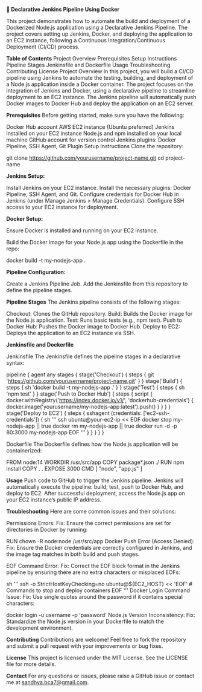 **🚀 Declarative Jenkins Pipeline Using Docker**

This project demonstrates how to automate the build and deployment of a Dockerized Node.js application using a Declarative Jenkins Pipeline. The project covers setting up Jenkins, Docker, and deploying the application to an EC2 instance, following a Continuous Integration/Continuous Deployment (CI/CD) process.

**Table of Contents**
Project Overview
Prerequisites
Setup Instructions
Pipeline Stages
Jenkinsfile and Dockerfile
Usage
Troubleshooting
Contributing
License
Project Overview
In this project, you will build a CI/CD pipeline using Jenkins to automate the testing, building, and deployment of a Node.js application inside a Docker container. The project focuses on the integration of Jenkins and Docker, using a declarative pipeline to streamline deployment to an EC2 instance. The Jenkins pipeline will automatically push Docker images to Docker Hub and deploy the application on an EC2 server.

**Prerequisites**
Before getting started, make sure you have the following:

Docker Hub account
AWS EC2 instance (Ubuntu preferred)
Jenkins installed on your EC2 instance
Node.js and npm installed on your local machine
GitHub account for version control
Jenkins plugins: Docker Pipeline, SSH Agent, Git Plugin
Setup Instructions
Clone the repository:


git clone https://github.com/yourusername/project-name.git
cd project-name

**Jenkins Setup:**

Install Jenkins on your EC2 instance.
Install the necessary plugins: Docker Pipeline, SSH Agent, and Git.
Configure credentials for Docker Hub in Jenkins (under Manage Jenkins > Manage Credentials).
Configure SSH access to your EC2 instance for deployment.

**Docker Setup:**

Ensure Docker is installed and running on your EC2 instance.

Build the Docker image for your Node.js app using the Dockerfile in the repo:

docker build -t my-nodejs-app .

**Pipeline Configuration:**

Create a Jenkins Pipeline Job.
Add the Jenkinsfile from this repository to define the pipeline stages.

**Pipeline Stages**
The Jenkins pipeline consists of the following stages:

Checkout: Clones the GitHub repository.
Build: Builds the Docker image for the Node.js application.
Test: Runs basic tests (e.g., npm test).
Push to Docker Hub: Pushes the Docker image to Docker Hub.
Deploy to EC2: Deploys the application to an EC2 instance via SSH.

**Jenkinsfile and Dockerfile**

Jenkinsfile
The Jenkinsfile defines the pipeline stages in a declarative syntax:

pipeline {
    agent any
    stages {
        stage('Checkout') {
            steps {
                git 'https://github.com/yourusername/project-name.git'
            }
        }
        stage('Build') {
            steps {
                sh 'docker build -t my-nodejs-app .'
            }
        }
        stage('Test') {
            steps {
                sh 'npm test'
            }
        }
        stage('Push to Docker Hub') {
            steps {
                script {
                    docker.withRegistry('https://index.docker.io/v1/', 'dockerhub-credentials') {
                        docker.image('yourusername/my-nodejs-app:latest').push()
                    }
                }
            }
        }
        stage('Deploy to EC2') {
            steps {
                sshagent (credentials: ['ec2-ssh-credentials']) {
                    sh '''
                    ssh ubuntu@your-ec2-ip << EOF
                        docker stop my-nodejs-app || true
                        docker rm my-nodejs-app || true
                        docker run -d -p 80:3000 my-nodejs-app
                    EOF
                    '''
                }
            }
        }
    }
}

Dockerfile
The Dockerfile defines how the Node.js application will be containerized:

FROM node:14
WORKDIR /usr/src/app
COPY package*.json ./
RUN npm install
COPY . .
EXPOSE 3000
CMD [ "node", "app.js" ]

**Usage**
Push code to GitHub to trigger the Jenkins pipeline.
Jenkins will automatically execute the pipeline: build, test, push to Docker Hub, and deploy to EC2.
After successful deployment, access the Node.js app on your EC2 instance’s public IP address.

**Troubleshooting**
Here are some common issues and their solutions:

Permissions Errors: Fix: Ensure the correct permissions are set for directories in Docker by running:

RUN chown -R node:node /usr/src/app
Docker Push Error (Access Denied): Fix: Ensure the Docker credentials are correctly configured in Jenkins, and the image tag matches in both build and push stages.

EOF Command Error: Fix: Correct the EOF block format in the Jenkins pipeline by ensuring there are no extra characters or misplaced EOFs:

sh '''
ssh -o StrictHostKeyChecking=no ubuntu@${EC2_HOST} << 'EOF'
    # Commands to stop and deploy containers
EOF
'''
Docker Login Command Issue: Fix: Use single quotes around the password if it contains special characters:

docker login -u username -p 'password'
Node.js Version Inconsistency: Fix: Standardize the Node.js version in your Dockerfile to match the development environment.

**Contributing**
Contributions are welcome! Feel free to fork the repository and submit a pull request with your improvements or bug fixes.

**License**
This project is licensed under the MIT License. See the LICENSE file for more details.

**Contact**
For any questions or issues, please raise a GitHub issue or contact me at sandhya.bca7@gmail.com.

